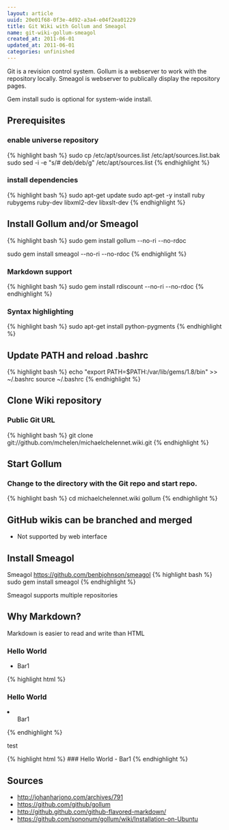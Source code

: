 ```yaml
--- 
layout: article
uuid: 20e01f68-0f3e-4d92-a3a4-e04f2ea01229
title: Git Wiki with Gollum and Smeagol
name: git-wiki-gollum-smeagol
created_at: 2011-06-01
updated_at: 2011-06-01
categories: unfinished
---
```


Git is a revision control system. Gollum is a webserver to work with the repository locally. Smeagol is webserver to publically display the repository pages.

<!--more-->

Gem install sudo is optional for system-wide install.


## Prerequisites
### enable universe repository
{% highlight bash %}
sudo cp /etc/apt/sources.list /etc/apt/sources.list.bak
sudo sed -i -e "s/# deb/deb/g" /etc/apt/sources.list
{% endhighlight %}
### install dependencies
{% highlight bash %}
sudo apt-get update
sudo apt-get -y install ruby rubygems ruby-dev libxml2-dev libxslt-dev
{% endhighlight %}

## Install Gollum and/or Smeagol
{% highlight bash %}
sudo gem install gollum --no-ri --no-rdoc

sudo gem install smeagol --no-ri --no-rdoc
{% endhighlight %}

### Markdown support
{% highlight bash %}
sudo gem install rdiscount --no-ri --no-rdoc
{% endhighlight %}

### Syntax highlighting
{% highlight bash %}
sudo apt-get install python-pygments
{% endhighlight %}

## Update PATH and reload .bashrc
{% highlight bash %}
echo "export PATH=$PATH:/var/lib/gems/1.8/bin" >> ~/.bashrc
source ~/.bashrc
{% endhighlight %}

## Clone Wiki repository
### Public Git URL
{% highlight bash %}
git clone git://github.com/mchelen/michaelchelennet.wiki.git
{% endhighlight %}


## Start Gollum
### Change to the directory with the Git repo and start repo.
{% highlight bash %}
cd michaelchelennet.wiki
gollum
{% endhighlight %}




## GitHub wikis can be branched and merged
 - Not supported by web interface






## Install Smeagol
Smeagol
https://github.com/benbjohnson/smeagol
{% highlight bash %}
sudo gem install smeagol
{% endhighlight %}

Smeagol supports multiple repositories


## Why Markdown?
Markdown is easier to read and write than HTML


### Hello World
- Bar1

{% highlight html %}
<html>
  <body>
    <h3>Hello World</h1>
    <li>
      <ul>Bar1</ul>
    </li>
  </body>
</html>
{% endhighlight %}

test

{% highlight html %}
    ### Hello World
    - Bar1
{% endhighlight %}

## Sources

- http://johanharjono.com/archives/791
- https://github.com/github/gollum
- http://github.github.com/github-flavored-markdown/
- https://github.com/sononum/gollum/wiki/Installation-on-Ubuntu
